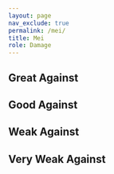 ```yaml
---
layout: page
nav_exclude: true
permalink: /mei/
title: Mei
role: Damage
---
```

## Great Against

## Good Against

## Weak Against

## Very Weak Against